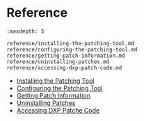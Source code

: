  # Reference

```{toctree}
:maxdepth: 3

reference/installing-the-patching-tool.md
reference/configuring-the-patching-tool.md
reference/getting-patch-information.md
reference/uninstalling-patches.md
reference/accessing-dxp-patch-code.md
```

* [Installing the Patching Tool](./reference/installing-the-patching-tool.md)
* [Configuring the Patching Tool](./reference/configuring-the-patching-tool.md)
* [Getting Patch Information](./reference/getting-patch-information.md)
* [Uninstalling Patches](./reference/uninstalling-patches.md)
* [Accessing DXP Patche Code](./reference/accessing-dxp-patch-code.md)